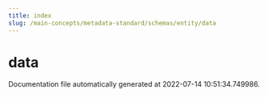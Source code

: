 ```yaml
---
title: index
slug: /main-concepts/metadata-standard/schemas/entity/data
---
```


# data

Documentation file automatically generated at 2022-07-14 10:51:34.749986.
